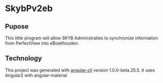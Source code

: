 # SkybPv2eb

## Pupose
This little program will allow SKYB Administraties to synchronize information from PerfectView into eBoekhouden.

## Technology
This project was generated with [angular-cli](https://github.com/angular/angular-cli) version 1.0.0-beta.25.5.
It uses Angular2 with angular-material
